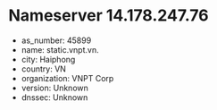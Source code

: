 # Nameserver 14.178.247.76

* as_number: 45899
* name: static.vnpt.vn.
* city: Haiphong
* country: VN
* organization: VNPT Corp
* version: Unknown
* dnssec: Unknown
